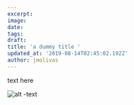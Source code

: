 ```yaml
---
excerpt:
image:
date:
tags:
draft:
title: 'a dummy title '
updated_at: '2019-08-14T02:45:02.192Z'
author: jmolivas
---
```

text here 



![alt -text](img/speeches-cover.jpg)
